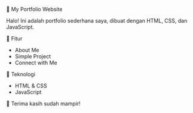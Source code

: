 🌟 My Portfolio Website

Halo! Ini adalah portfolio sederhana saya, dibuat dengan HTML, CSS, dan JavaScript. 

🎨 Fitur

- About Me
- Simple Project
- Connect with Me

🚀 Teknologi

- HTML & CSS
- JavaScript


💬 Terima kasih sudah mampir!
